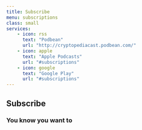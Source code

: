 ```yaml
---
title: Subscribe
menu: subscriptions
class: small
services:
    - icon: rss
      text: "Podbean"
      url: "http://cryptopediacast.podbean.com/"
    - icon: apple
      text: "Apple Podcasts"
      url: "#subscriptions"
    - icon: google
      text: "Google Play"
      url: "#subscriptions"      
---
```



## Subscribe
### You know you want to

